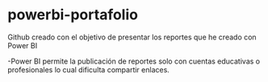 # powerbi-portafolio
Github creado con el objetivo de presentar los reportes que he creado con Power BI

-Power BI permite la publicación de reportes solo con cuentas educativas o profesionales lo cual dificulta compartir enlaces.